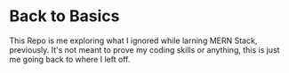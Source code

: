 # Back to Basics

This Repo is me exploring what I ignored while larning MERN Stack, previously.
It's not meant to prove my coding skills or anything, this is just me going back to where I left off.
